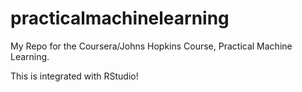 # practicalmachinelearning
My Repo for the Coursera/Johns Hopkins Course, Practical Machine Learning.

This is integrated with RStudio!
